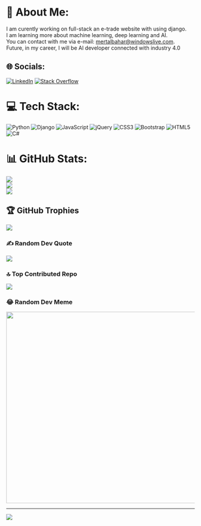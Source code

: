 # 💫 About Me:
I am curently working on full-stack an e-trade website with using django.<br>I am learning more about machine learning, deep learning and AI.<br>You can contact with me via e-mail: mertalbahar@windowslive.com.<br>Future, in my career, I will be AI developer connected with industry 4.0


## 🌐 Socials:
[![LinkedIn](https://img.shields.io/badge/LinkedIn-%230077B5.svg?logo=linkedin&logoColor=white)](https://linkedin.com/in/mrtlbhr) [![Stack Overflow](https://img.shields.io/badge/-Stackoverflow-FE7A16?logo=stack-overflow&logoColor=white)](https://stackoverflow.com/users/21342373) 

# 💻 Tech Stack:
![Python](https://img.shields.io/badge/python-3670A0?style=plastic&logo=python&logoColor=ffdd54) ![Django](https://img.shields.io/badge/django-%23092E20.svg?style=plastic&logo=django&logoColor=white) ![JavaScript](https://img.shields.io/badge/javascript-%23323330.svg?style=plastic&logo=javascript&logoColor=%23F7DF1E) ![jQuery](https://img.shields.io/badge/jquery-%230769AD.svg?style=plastic&logo=jquery&logoColor=white) ![CSS3](https://img.shields.io/badge/css3-%231572B6.svg?style=plastic&logo=css3&logoColor=white) ![Bootstrap](https://img.shields.io/badge/bootstrap-%23563D7C.svg?style=plastic&logo=bootstrap&logoColor=white) ![HTML5](https://img.shields.io/badge/html5-%23E34F26.svg?style=plastic&logo=html5&logoColor=white) ![C#](https://img.shields.io/badge/c%23-%23239120.svg?style=plastic&logo=c-sharp&logoColor=white)
# 📊 GitHub Stats:
![](https://github-readme-stats.vercel.app/api?username=mertalbahar&theme=radical&hide_border=false&include_all_commits=false&count_private=false)<br/>
![](https://github-readme-streak-stats.herokuapp.com/?user=mertalbahar&theme=radical&hide_border=false)<br/>
![](https://github-readme-stats.vercel.app/api/top-langs/?username=mertalbahar&theme=radical&hide_border=false&include_all_commits=false&count_private=false&layout=compact)

## 🏆 GitHub Trophies
![](https://github-profile-trophy.vercel.app/?username=mertalbahar&theme=radical&no-frame=false&no-bg=true&margin-w=4)

### ✍️ Random Dev Quote
![](https://quotes-github-readme.vercel.app/api?type=horizontal&theme=radical)

### 🔝 Top Contributed Repo
![](https://github-contributor-stats.vercel.app/api?username=mertalbahar&limit=5&theme=dark&combine_all_yearly_contributions=true)

### 😂 Random Dev Meme
<img src="https://rm.up.railway.app/" width="512px"/>

---
[![](https://visitcount.itsvg.in/api?id=mertalbahar&icon=6&color=2)](https://visitcount.itsvg.in)

<!-- Proudly created with GPRM ( https://gprm.itsvg.in ) -->
